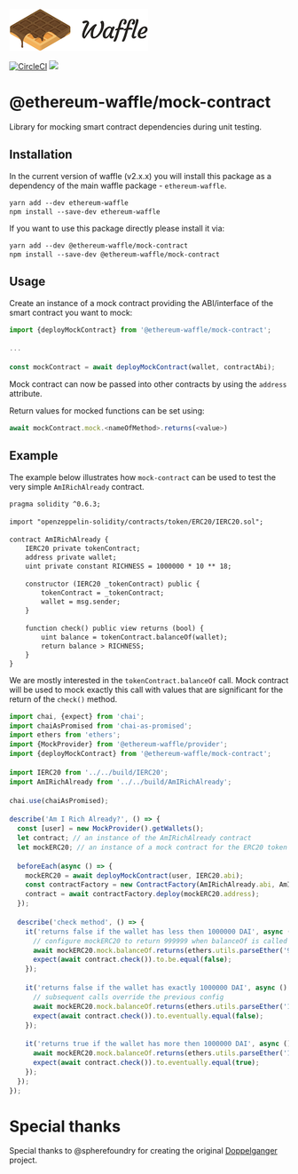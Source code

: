 ![Ethereum Waffle](https://raw.githubusercontent.com/EthWorks/Waffle/master/docs/source/logo.png)

[![CircleCI](https://circleci.com/gh/EthWorks/Waffle.svg?style=svg)](https://circleci.com/gh/EthWorks/Waffle)
[![](https://img.shields.io/npm/v/@ethereum-waffle/mock-contract.svg)](https://www.npmjs.com/package/@ethereum-waffle/mock-contract)

# @ethereum-waffle/mock-contract

Library for mocking smart contract dependencies during unit testing.

## Installation
In the current version of waffle (v2.x.x) you will install this package as a dependency of the main waffle package - `ethereum-waffle`.

```
yarn add --dev ethereum-waffle
npm install --save-dev ethereum-waffle
```

If you want to use this package directly please install it via:
```
yarn add --dev @ethereum-waffle/mock-contract
npm install --save-dev @ethereum-waffle/mock-contract
```

## Usage

Create an instance of a mock contract providing the ABI/interface of the smart contract you want to mock:

```js
import {deployMockContract} from '@ethereum-waffle/mock-contract';

...

const mockContract = await deployMockContract(wallet, contractAbi);
```

Mock contract can now be passed into other contracts by using the `address` attribute.

Return values for mocked functions can be set using:

```js
await mockContract.mock.<nameOfMethod>.returns(<value>)
```

## Example

The example below illustrates how `mock-contract` can be used to test the very simple `AmIRichAlready` contract.

```Solidity
pragma solidity ^0.6.3;

import "openzeppelin-solidity/contracts/token/ERC20/IERC20.sol";

contract AmIRichAlready {
    IERC20 private tokenContract;
    address private wallet;
    uint private constant RICHNESS = 1000000 * 10 ** 18;

    constructor (IERC20 _tokenContract) public {
        tokenContract = _tokenContract;
        wallet = msg.sender;
    }

    function check() public view returns (bool) {
        uint balance = tokenContract.balanceOf(wallet);
        return balance > RICHNESS;
    }
}
```

We are mostly interested in the `tokenContract.balanceOf` call. Mock contract will be used to mock exactly this call with values that are significant for the return of the `check()` method.

```js
import chai, {expect} from 'chai';
import chaiAsPromised from 'chai-as-promised';
import ethers from 'ethers';
import {MockProvider} from '@ethereum-waffle/provider';
import {deployMockContract} from '@ethereum-waffle/mock-contract';

import IERC20 from '../../build/IERC20';
import AmIRichAlready from '../../build/AmIRichAlready';

chai.use(chaiAsPromised);

describe('Am I Rich Already?', () => {
  const [user] = new MockProvider().getWallets();
  let contract; // an instance of the AmIRichAlready contract
  let mockERC20; // an instance of a mock contract for the ERC20 token we want to observe

  beforeEach(async () => {
    mockERC20 = await deployMockContract(user, IERC20.abi);
    const contractFactory = new ContractFactory(AmIRichAlready.abi, AmIRichAlready.bytecode, sender)
    contract = await contractFactory.deploy(mockERC20.address);
  });

  describe('check method', () => {
    it('returns false if the wallet has less then 1000000 DAI', async () => {
      // configure mockERC20 to return 999999 when balanceOf is called
      await mockERC20.mock.balanceOf.returns(ethers.utils.parseEther('999999'));
      expect(await contract.check()).to.be.equal(false);
    });

    it('returns false if the wallet has exactly 1000000 DAI', async () => {
      // subsequent calls override the previous config
      await mockERC20.mock.balanceOf.returns(ethers.utils.parseEther('1000000'));
      expect(await contract.check()).to.eventually.equal(false);
    });

    it('returns true if the wallet has more then 1000000 DAI', async () => {
      await mockERC20.mock.balanceOf.returns(ethers.utils.parseEther('1000001'));
      expect(await contract.check()).to.eventually.equal(true);
    });
  });
});
```

# Special thanks

Special thanks to @spherefoundry for creating the original [Doppelganger](https://github.com/EthWorks/Doppelganger) project. 
